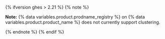 {% ifversion ghes > 2.21 %}
{% note %}

**Note:** {% data variables.product.prodname_registry %} on {% data variables.product.product_name %} does not currently support clustering.

{% endnote %}
{% endif %}
